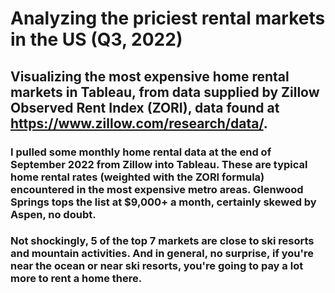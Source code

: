 # Analyzing the priciest rental markets in the US (Q3, 2022)

## Visualizing the most expensive home rental markets in Tableau, from data supplied by Zillow Observed Rent Index (ZORI), data found at https://www.zillow.com/research/data/.

### I pulled some monthly home rental data at the end of September 2022 from Zillow into Tableau. These are typical home rental rates (weighted with the ZORI formula) encountered in the most expensive metro areas. Glenwood Springs tops the list at $9,000+ a month, certainly skewed by Aspen, no doubt.

### Not shockingly, 5 of the top 7 markets are close to ski resorts and mountain activities. And in general, no surprise, if you're near the ocean or near ski resorts, you're going to pay a lot more to rent a home there.

